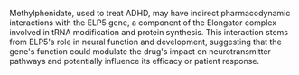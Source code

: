 Methylphenidate, used to treat ADHD, may have indirect pharmacodynamic interactions with the ELP5 gene, a component of the Elongator complex involved in tRNA modification and protein synthesis. This interaction stems from ELP5's role in neural function and development, suggesting that the gene's function could modulate the drug's impact on neurotransmitter pathways and potentially influence its efficacy or patient response.